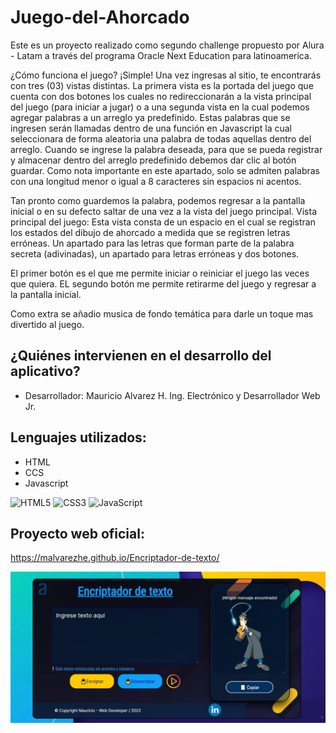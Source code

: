 # Juego-del-Ahorcado

Este es un proyecto realizado como segundo challenge propuesto por Alura - Latam a través del programa Oracle Next Education para latinoamerica. 

¿Cómo funciona el juego? ¡Simple! Una vez ingresas al sitio, te encontrarás con tres (03) vistas distintas. 
La primera vista es la portada del juego que cuenta con dos botones los cuales no redireccionarán a la vista principal del juego (para iniciar a jugar) o a una segunda vista en la cual podemos agregar palabras a un arreglo ya predefinido. Estas palabras que se ingresen serán llamadas dentro de una función en Javascript la cual seleccionara de forma aleatoria una palabra de todas aquellas dentro del arreglo. Cuando se ingrese la palabra deseada, para que se pueda registrar y almacenar dentro del arreglo predefinido debemos dar clic al botón guardar. Como nota importante en este apartado, solo se admiten palabras con una longitud menor o igual a 8 caracteres sin espacios ni acentos. 

Tan pronto como guardemos la palabra, podemos regresar a la pantalla inicial o en su defecto saltar de una vez a la vista del juego principal. 
Vista principal del juego: Esta vista consta de un espacio en el cual se registran los estados del dibujo de ahorcado a medida que se registren letras erróneas. Un apartado para las letras que forman parte de la palabra secreta (adivinadas), un apartado para letras erróneas y dos botones. 

El primer botón es el que me permite iniciar o reiniciar el juego las veces que quiera. EL segundo botón me permite retirarme del juego y regresar a la pantalla inicial.

Como extra se añadio musica de fondo temática para darle un toque mas divertido al juego. 

## ¿Quiénes intervienen en el desarrollo del aplicativo?
- Desarrollador: Mauricio Alvarez H. Ing. Electrónico y Desarrollador Web Jr.  

## Lenguajes utilizados:
- HTML
- CCS
- Javascript

![HTML5](https://img.shields.io/badge/HTML5-E34F26?style=for-the-badge&logo=html5&logoColor=white)
![CSS3](https://img.shields.io/badge/CSS3-1572B6?style=for-the-badge&logo=css3&logoColor=white)
![JavaScript](https://img.shields.io/badge/JavaScript-323330?style=for-the-badge&logo=javascript&logoColor=F7DF1E)

## Proyecto web oficial:
https://malvarezhe.github.io/Encriptador-de-texto/

![Imagen del Sitio](https://raw.githubusercontent.com/Malvarezhe/Encriptador-de-texto/master/img/Encriptador.jpg)
